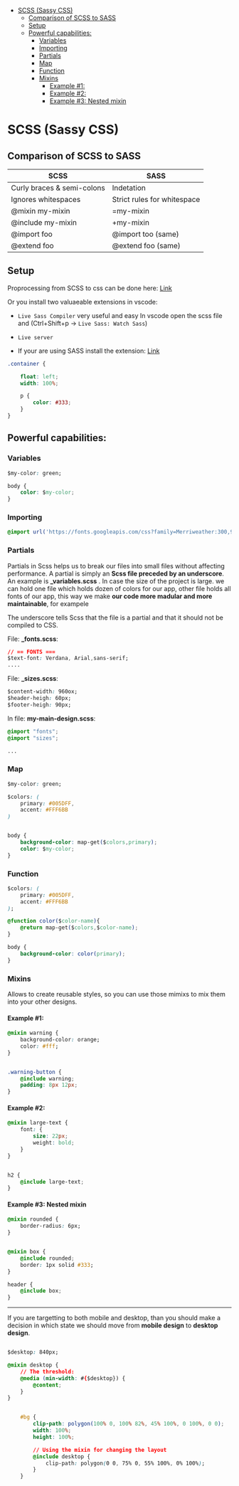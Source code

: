 <!--ts-->
   * [SCSS (Sassy CSS)](#scss-sassy-css)
      * [Comparison of SCSS to SASS](#comparison-of-scss-to-sass)
      * [Setup](#setup)
      * [Powerful capabilities:](#powerful-capabilities)
         * [Variables](#variables)
         * [Importing](#importing)
         * [Partials](#partials)
         * [Map](#map)
         * [Function](#function)
         * [Mixins](#mixins)
            * [Example #1:](#example-1)
            * [Example #2:](#example-2)
            * [Example #3: Nested mixin](#example-3-nested-mixin)

<!-- Added by: gil_diy, at: 2019-03-10T10:42+02:00 -->

<!--te-->


# SCSS (Sassy CSS)

## Comparison of SCSS to SASS


SCSS | SASS
------------|-----
 Curly braces & semi-colons | Indetation
 Ignores whitespaces | Strict rules for whitespace
 @mixin my-mixin | =my-mixin
 @include my-mixin | +my-mixin
 @import foo | @import too (same)
 @extend foo | @extend foo (same)


## Setup

Proprocessing from SCSS to css can be done here: [Link](https://www.sassmeister.com/)

Or you install two valuaeable extensions in vscode:

* `Live Sass Compiler` very useful and easy
  In vscode open the scss file and (Ctrl+Shift+p -> `Live Sass: Watch Sass`)

* `Live server`

* If your are using SASS install the extension: [Link](https://marketplace.visualstudio.com/items?itemName=robinbentley.sass-indented)




```css
.container {

	float: left;
	width: 100%;

	p {
		color: #333;
	}
}
```

## Powerful capabilities:

### Variables

```css
$my-color: green;

body {
    color: $my-color;
}
```

### Importing

```css
@import url('https://fonts.googleapis.com/css?family=Merriweather:300,900|Six+Caps');
```

### Partials

Partials in Scss helps us to break our files into small files without affecting performance. A partial is simply an **Scss file preceded by an underscore**. An example is **_variables.scss** .
In case the size of the project is large. we can hold one file which holds dozen of colors for our app,
other file holds all fonts of our app, this way we make **our code more madular and more maintainable**, for exampele

The underscore tells Scss that the file is a partial and that it should not be compiled to CSS.


File: **_fonts.scss**:
```CSS
// == FONTS ===
$text-font: Verdana, Arial,sans-serif;
....
```

File: **_sizes.scss**:
```CSS
$content-width: 960ox;
$header-heigh: 60px;
$footer-heigh: 90px;
```

In file: **my-main-design.scss**:
```css
@import "fonts";
@import "sizes";

...
```

### Map

```css
$my-color: green;

$colors: (
    primary: #005DFF,
    accent: #FFF6BB
)


body {
    background-color: map-get($colors,primary);
    color: $my-color;
}
```


### Function


```css
$colors: (
    primary: #005DFF,
    accent: #FFF6BB
);

@function color($color-name){
    @return map-get($colors,$color-name);
}

body {
    background-color: color(primary);
}
```


### Mixins

Allows to create reusable styles, so you can use those mimixs to mix them into your other designs.


#### Example #1:

```css
@mixin warning {
	background-color: orange;
	color: #fff;
}


.warning-button {
	@include warning;
	padding: 8px 12px;
}

```

#### Example #2:

```css
@mixin large-text {
	font: {
		size: 22px;
		weight: bold;
	}
}


h2 {
	@include large-text;
}
```

#### Example #3: Nested mixin

```css
@mixin rounded {
	border-radius: 6px;
}


@mixin box {
	@include rounded;
	border: 1px solid #333;
}

header {
	@include box;
}
```

-----------------------------------------------------------------------

If you are targetting to both mobile and desktop,
than you should make a decision in which state we should move from **mobile design** to **desktop design**.

```css

$desktop: 840px;

@mixin desktop {
    // The threshold:
	@media (min-width: #{$desktop}) {
		@content;
	}
}


    #bg {
        clip-path: polygon(100% 0, 100% 82%, 45% 100%, 0 100%, 0 0);
        width: 100%;
        height: 100%;

		// Using the mixin for changing the layout
        @include desktop {
            clip-path: polygon(0 0, 75% 0, 55% 100%, 0% 100%);
        }
	}
```
